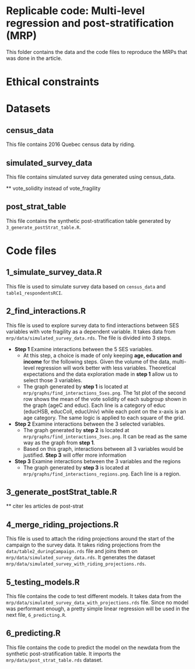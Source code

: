 # Replicable code: Multi-level regression and post-stratification (MRP)

This folder contains the data and the code files to reproduce the MRPs that was done in the article.

# Ethical constraints
<!--- The surveys used in this article were exclusive, and access to the data was conditional upon signing an ethics form. As a result, the `table1_respondentsRCI` dataset presented here is a shortened version of the full dataset used in this study. If you are interested in accessing additional variables or data, please contact us at <hubert.cadieux.1@ulaval.ca> to discuss the possibility of obtaining access. --->



# Datasets

## census_data
This file contains 2016 Quebec census data by riding.

## simulated_survey_data
This file contains simulated survey data generated using census_data. 

** vote_solidity instead of vote_fragility

## post_strat_table
This file contains the synthetic post-stratification table generated by `3_generate_postStrat_table.R`.

# Code files

## 1_simulate_survey_data.R
This file is used to simulate survey data based on `census_data` and `table1_respondentsRCI`.

## 2_find_interactions.R
This file is used to explore survey data to find interactions between SES variables with vote fragility as a dependent variable. It takes data from `mrp/data/simulated_survey_data.rds`. The file is divided into 3 steps.
- **Step 1** Examine interactions between the 5 SES variables.
    - At this step, a choice is made of only keeping **age, education and income** for the following steps. Given the volume of the data, multi-level regression will work better with less variables. Theoretical expectations and the data exploration made in **step 1** allow us to select those 3 variables.
    - The graph generated by **step 1** is located at `mrp/graphs/find_interactions_5ses.png`. The 1st plot of the second row shows the mean of the vote solidity of each subgroup shown in the graph (ageC and educ). Each line is a category of educ (educHSB, educColl, educUniv) while each point on the x-axis is an age category. The same logic is applied to each square of the grid. 
- **Step 2** Examine interactions between the 3 selected variables.
    - The graph generated by **step 2** is located at `mrp/graphs/find_interactions_3ses.png`. It can be read as the same way as the graph from **step 1**.
    - Based on this graph, interactions between all 3 variables would be justified. **Step 3** will offer more information
- **Step 3** Examine interactions between the 3 variables and the regions
    - The graph generated by **step 3** is located at `mrp/graphs/find_interactions_regions.png`. Each line is a region.

## 3_generate_postStrat_table.R

** citer les articles de post-strat

## 4_merge_riding_projections.R
This file is used to attach the riding projections around the start of the campaign to the survey data. It takes riding projections from the `data/table2_duringCampaign.rds` file and joins them on `mrp/data/simulated_survey_data.rds`. It generates the dataset `mrp/data/simulated_survey_with_riding_projections.rds`.

## 5_testing_models.R
This file contains the code to test different models. It takes data from the `mrp/data/simulated_survey_data_with_projections.rds` file. Since no model was performant enough, a pretty simple linear regression will be used in the next file, `6_predicting.R`.

## 6_predicting.R
This file contains the code to predict the model on the newdata from the synthetic post-stratification table. It imports the `mrp/data/post_strat_table.rds` dataset.

